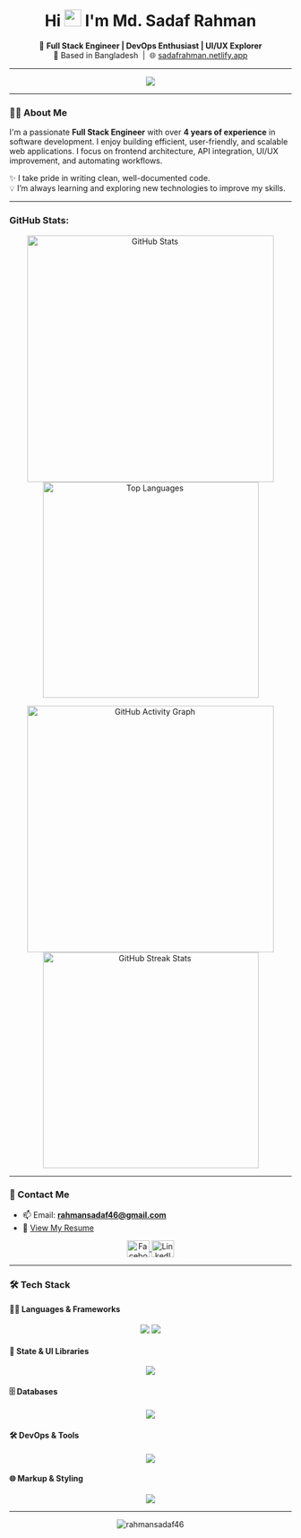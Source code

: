 <h1 align="center">
  Hi <img src="https://em-content.zobj.net/thumbs/240/twitter/322/waving-hand_1f44b.png" width="30px"/> I'm Md. Sadaf Rahman
</h1>

<p align="center">
  🎯 <strong>Full Stack Engineer | DevOps Enthusiast | UI/UX Explorer</strong><br>
  📍 Based in Bangladesh &nbsp;|&nbsp; 🌐 <a href="https://sadafrahman.netlify.app" target="_blank">sadafrahman.netlify.app</a>
</p>

---

<p align="center">
  <img src="https://readme-typing-svg.demolab.com?font=Fira+Code&pause=1000&color=F75C7E&center=true&vCenter=true&width=450&lines=Full+Stack+Engineer;4%2B+Years+in+Software+Development;Clean+%26+Scalable+Code+Lover;Always+Learning+New+Tech" />
</p>

---

### 🧑‍💻 About Me

I'm a passionate **Full Stack Engineer** with over **4 years of experience** in software development. I enjoy building efficient, user-friendly, and scalable web applications. I focus on frontend architecture, API integration, UI/UX improvement, and automating workflows.

✨ I take pride in writing clean, well-documented code.  
💡 I’m always learning and exploring new technologies to improve my skills.

---

<!-- GitHub Stats -->
<h3 align="left">GitHub Stats:</h3>
<p align="center">
  <img width="440px" src="https://github-readme-stats.vercel.app/api?username=rahmansadaf46&show_icons=true&theme=onedark" alt="GitHub Stats" />
  <img width="385px" src="https://github-readme-stats.anuraghazra1.vercel.app/api/top-langs/?username=rahmansadaf46&layout=compact&theme=onedark" alt="Top Languages" />
</p>
<p align="center">
  <img width="440px" src="https://github-readme-activity-graph.vercel.app/graph?username=rahmansadaf46&theme=github" alt="GitHub Activity Graph" />
  <img width="385px" src="https://github-readme-streak-stats-eight.vercel.app/?user=rahmansadaf46&theme=onedark&date_format=M%20j%5B%2C%20Y%5D" alt="GitHub Streak Stats" />
</p>

---

### 💼 Contact Me

- 📫 Email: **rahmansadaf46@gmail.com**  
- 📄 [View My Resume](https://drive.google.com/file/d/1wRLMUQKQbEo2YOCOolVZ3-Mle7kTWHAk/view?usp=drive_link)

<p align="center">
    <a href="https://fb.com/syloxlr" target="_blank">
    <img align="center" src="https://raw.githubusercontent.com/rahuldkjain/github-profile-readme-generator/master/src/images/icons/Social/facebook.svg" alt="Facebook" height="30" width="40" />
  </a>
    <a href="https://linkedin.com/in/md-sadaf-rahman-3695a21b1" target="_blank">
    <img align="center" src="https://raw.githubusercontent.com/rahuldkjain/github-profile-readme-generator/master/src/images/icons/Social/linked-in-alt.svg" alt="LinkedIn" height="30" width="40" />
  </a>
</p>

---

### 🛠️ Tech Stack

#### 👨‍💻 Languages & Frameworks
<p align="center">
  <img src="https://skillicons.dev/icons?i=js,ts,php" />
  <img src="https://skillicons.dev/icons?i=react,nextjs,angular,nodejs,express" />
</p>

#### 🧩 State & UI Libraries
<p align="center">
  <img src="https://skillicons.dev/icons?i=redux,bootstrap,tailwind,materialui,sass" />
</p>

#### 🗄️ Databases
<p align="center">
  <img src="https://skillicons.dev/icons?i=mongodb,mysql,postgres" />
</p>

#### 🛠️ DevOps & Tools
<p align="center">
  <img src="https://skillicons.dev/icons?i=docker,git,vscode,linux,postman,firebase" />
</p>

#### 🌐 Markup & Styling
<p align="center">
  <img src="https://skillicons.dev/icons?i=html,css" />
</p>

---

<p align="center">
  <img src="https://komarev.com/ghpvc/?username=rahmansadaf46&label=Profile%20views&color=0e75b6&style=flat" alt="rahmansadaf46" />
</p>
